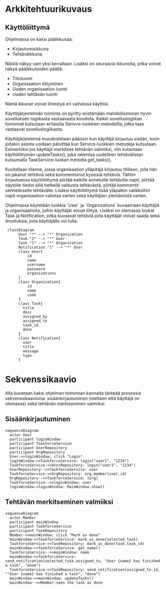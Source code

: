 # Arkkitehtuurikuvaus

## Käyttöliittymä

Ohjelmassa on kaksi pääikkunaa:
- Kirjautumisikkuna
- Tehtäväikkuna

Näistä näkyy vain yksi kerrallaan. Lisäksi on seuraavia ikkunoita, jotka voivat näkyä pääikkunoiden päällä:

- Tilinluonti
- Organisaation liittyminen
- Uuden organisaation luonti
- Uuden tehtävän luonti

Nämä ikkunat voivat ilmestyä eri vaiheissa käyttöä.

Käyttöjärjestelmän toiminta on pyritty eristämään mahdollisimman hyvin sovelluksen logiikasta vastaavasta koodista. Kaikki sovelluslogiikan toiminnat kutsutaan erilaisilla Serivce-luokkien metodeilla, jotka taas vastaavat sovelluslogiikasta.

Käyttöjärjestelmä muodostetaan pääosin kun käyttäjä kirjautuu sisään, tosin joitakin asioita voidaan päivittää kun Service-luokkien metodeja kutsutaan. Esimerkiksi jos käyttäjä merkitsee tehtävän valmiiksi, niin kutsutaan käyttöliittymän updateTasks(), joka rakentaa uudelleen tehtävälistan kutsumalla TaskService-luokan metodia get_tasks().

Kuvitellaan tilanne, jossa organisaation ylläpitäjä kirjautuu tililleen, jolla hän on jakanut tehtäviä sekä kommentoinut kyseisiä tehtäviä. Tällöin kirjautuessa käyttöliittymä piirtää kaikille annetuille tehtäville napit, piirtää näytölle tiedot sillä hetkellä valitusta tehtävästä, piirtää kommentit senhetkiselle tehtävälle. Lisäksi käyttöliittymä lisää yläpalkin valikkoihin napit organisaation valintaa varten sekä käyttäjien ylentämistä varten.

Ohjelmassa käytetään luokkia ´User´ ja ´Organizations´ kuvaamaan käyttäjiä ja organisaatioita, joihin käyttäjät voivat liittyä. Lisäksi on olemassa luokat Task ja Notification, jotka kuvaavat tehtäviä joita käyttäjät voivat saada sekä ilmoituksia, joita käyttäjälle voi tulla.

```mermaid
 classDiagram
      User "*" --> "*" Organization
      Task "2" --> "*" User
      Task "1" --> "*" Organization
      Notification "1" --> "*" User
      class User{
          id
          name
          username
          password
          organizations
      }
      class Organization{
          id
          name
          code
      }
      class Task{
      	title
      	desc
      	assigned_by
      	assigned_to
      	task_id
      	done
      }
      class Notification{
      	user
      	title
      	message
      	type
      }
```

# Sekvenssikaavio
Alla kuvataan kaksi ohjelman toiminnan kannalta tärkeää prosessia sekvenssikaavioina: sisäänkirjautuminen (olettaen että käyttäjä on olemassa) sekä tehtävän merkiseminen valmiiksi.

## Sisäänkirjautuminen
```mermaid
sequenceDiagram
  actor User
  participant loginWindow
  participant TaskforceService
  participant UserRepository
  participant OrgRepository
  User->>loginWindow: click "Login"
  loginWindow->>TaskforceService: login("user1", "1234")
  TaskforceService->>UserRepository: login("user1", "1234")
  UserRepository-->>TaskforceService: user
  TaskforceService->>OrgRepository: org_member(user.id)
  OrgRepository-->>TaskforceService: [org]
  TaskforceService-->>loginWindow: user
  loginWindow->loginWindow: MainWindow.show()
```

## Tehtävän merkitseminen valmiiksi
```mermaid
sequenceDiagram
  actor Member
  participant mainWindow
  participant TaskforceService
  participant TaskRepository
  Member->>mainWindow: click "Mark as done"
  mainWindow->>TaskforceService: mark_as_done(selected_task)
  TaskforceService->>TaskRepository: mark_as_done(task.task_id)
  mainWindow->>TaskforceService: get_name()
  TaskforceService-->>mainWindow: name
  mainWindow->>TaskforceService: send_notification(selected_task.assigned_to, "User {name} has finished a task", "done") 
  TaskforceService->>TaskRepository: send_notification(assigned_to.id, ""User {name} has finished a task", "done")
  mainWindow->>mainWindow: updateTasks()
  mainWindow-->>Member:sees the task as done
```
